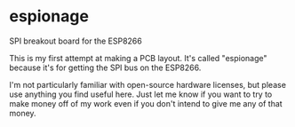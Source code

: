 # espionage
SPI breakout board for the ESP8266

This is my first attempt at making a PCB layout. It's called "espionage" because it's for getting the SPI bus on the ESP8266.

I'm not particularly familiar with open-source hardware licenses, but please use anything you find useful here. Just let me know if you want to try to make money off of my work even if you don't intend to give me any of that money.
